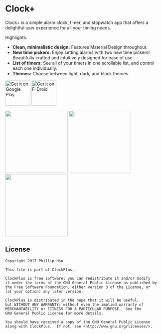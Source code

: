 # Clock+
Clock+ is a simple alarm clock, timer, and stopwatch app that offers a delightful user experience
for all your timing needs.

Highlights:

- **Clean, minimalistic design:** Features Material Design throughout.
- **New time pickers:** Enjoy setting alarms with two new time pickers! Beautifully crafted and
intuitively designed for ease of use.
- **List of timers:** See all of your timers in one scrollable list, and control each one individually.
- **Themes:** Choose between light, dark, and black themes.

[<img src="https://play.google.com/intl/en_us/badges/images/generic/en_badge_web_generic.png"
      alt="Get it on Google Play"
      height="80">](https://play.google.com/store/apps/details?id=com.philliphsu.clock2)
[<img src="https://f-droid.org/badge/get-it-on.png"
      alt="Get it on F-Droid"
      height="80">](https://f-droid.org/app/com.philliphsu.clock2)

<img src="https://cloud.githubusercontent.com/assets/19766085/19008497/830d2844-8720-11e6-8b8e-ff01ebcc26fe.png" width="200"/> <img src="https://cloud.githubusercontent.com/assets/19766085/19008498/8312eeaa-8720-11e6-9dc8-2079eb9c50f7.png" width="200"/> <img src="https://cloud.githubusercontent.com/assets/19766085/19008382/cc800614-871f-11e6-8fab-d1be69807e91.png"  width="200" />

## License
```
Copyright 2017 Phillip Hsu

This file is part of ClockPlus.

ClockPlus is free software: you can redistribute it and/or modify
it under the terms of the GNU General Public License as published by
the Free Software Foundation, either version 3 of the License, or
(at your option) any later version.

ClockPlus is distributed in the hope that it will be useful,
but WITHOUT ANY WARRANTY; without even the implied warranty of
MERCHANTABILITY or FITNESS FOR A PARTICULAR PURPOSE.  See the
GNU General Public License for more details.

You should have received a copy of the GNU General Public License
along with ClockPlus.  If not, see <http://www.gnu.org/licenses/>.
```
